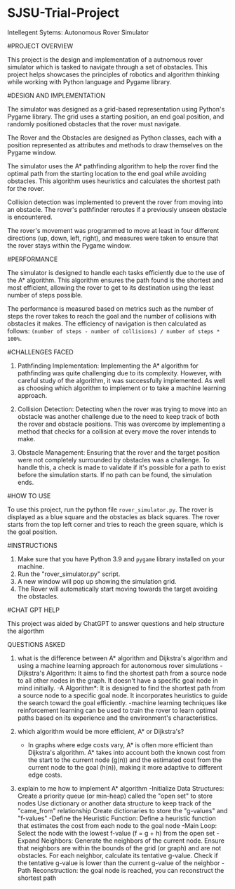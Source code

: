 # SJSU-Trial-Project
Intellegent Sytems: Autonomous Rover Simulator

#PROJECT OVERVIEW

This project is the design and implementation of a autnomous rover simulator which is tasked to navigate through a set of obstacles. This project helps showcases the principles of robotics and algorithm thinking while working with Python language and Pygame library.

#DESIGN AND IMPLEMENTATION

The simulator was designed as a grid-based representation using Python's Pygame library. The grid uses a starting position, an end goal position, and randomly positioned obstacles that the rover must navigate. 

The Rover and the Obstacles are designed as Python classes, each with a position represented as attributes and methods to draw themselves on the Pygame window. 

The simulator uses the A* pathfinding algorithm to help the rover find the optimal path from the starting location to the end goal while avoiding obstacles. This algorithm uses heuristics and calculates the shortest path for the rover.

Collision detection was implemented to prevent the rover from moving into an obstacle. The rover's pathfinder reroutes if a previously unseen obstacle is encountered.

The rover's movement was programmed to move at least in four different directions (up, down, left, right), and measures were taken to ensure that the rover stays within the Pygame window.

#PERFORMANCE

The simulator is designed to handle each tasks efficiently due to the use of the A* algorithm. This algorithm ensures the path found is the shortest and most efficient, allowing the rover to get to its destination using the least number of steps possible. 

The performance is measured based on metrics such as the number of steps the rover takes to reach the goal and the number of collisions with obstacles it makes. The efficiency of navigation is then calculated as follows: `(number of steps - number of collisions) / number of steps * 100%`. 

#CHALLENGES FACED

1. Pathfinding Implementation: Implementing the A* algorithm for pathfinding was quite challenging due to its complexity. However, with careful study of the algorithm, it was successfully implemented. As well as choosing which algorithm to implement or to take a machine learning approach.

2. Collision Detection: Detecting when the rover was trying to move into an obstacle was another challenge due to the need to keep track of both the rover and obstacle positions. This was overcome by implementing a method that checks for a collision at every move the rover intends to make.

4. Obstacle Management: Ensuring that the rover and the target position were not completely surrounded by obstacles was a challenge. To handle this, a check is made to validate if it's possible for a path to exist before the simulation starts. If no path can be found, the simulation ends.



#HOW TO USE 

To use this project, run the python file `rover_simulator.py`. The rover is displayed as a blue square and the obstacles as black squares. 
The rover starts from the top left corner and tries to reach the green square, which is the goal position.


#INSTRUCTIONS

1. Make sure that you have Python 3.9 and `pygame` library installed on your machine. 
2. Run the "rover_simulator.py" script.
3. A new window will pop up showing the simulation grid. 
4. The Rover will automatically start moving towards the target avoiding the obstacles.


#CHAT GPT HELP

This project was aided by ChatGPT to answer questions and help structure the algorthm

QUESTIONS ASKED

1. what is the difference between A* algorithm and Dijkstra's algorithm and using a machine learning approach for autonomous rover simulations
	-Dijkstra's Algorithm: It aims to find the shortest path from a source node to all other nodes in the graph. It doesn't have a specific goal node in mind initially.
	-A Algorithm*: It is designed to find the shortest path from a source node to a specific goal node. It incorporates heuristics to guide the search toward the goal efficiently.
	-machine learning techniques like reinforcement learning can be used to train the rover to learn optimal paths based on its experience and the environment's characteristics.

2. which algorithm would be more efficient, A* or Dijkstra's?
	- In graphs where edge costs vary, A* is often more efficient than Dijkstra's algorithm. A* takes into account both the known cost from the start to the current node (g(n)) and the estimated cost from the current node to the goal (h(n)), making it more adaptive to different edge costs.

3. explain to me how to implement A* algorithm
	-Initialize Data Structures: 
		Create a priority queue (or min-heap) called the "open set" to store nodes
		Use dictionary or another data structure to keep track of the "came_from" relationship
		Create dictionaries to store the "g-values" and  "f-values"
	-Define the Heuristic Function:
		Define a heuristic function that estimates the cost from each node to the goal node
	-Main Loop:
		Select the node with the lowest f-value (f = g + h) from the open set
	-Expand Neighbors:
		Generate the neighbors of the current node. Ensure that neighbors are within the bounds of the grid (or graph) and are not obstacles.
		For each neighbor, calculate its tentative g-value.
		Check if the tentative g-value is lower than the current g-value of the neighbor
	-Path Reconstruction:
		 the goal node is reached, you can reconstruct the shortest path
